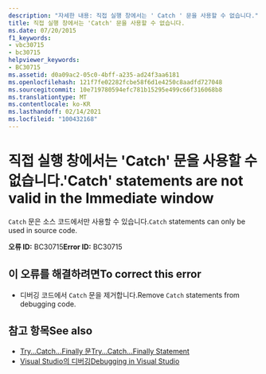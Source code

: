 ```yaml
---
description: "자세한 내용: 직접 실행 창에서는 ' Catch ' 문을 사용할 수 없습니다."
title: 직접 실행 창에서는 'Catch' 문을 사용할 수 없습니다.
ms.date: 07/20/2015
f1_keywords:
- vbc30715
- bc30715
helpviewer_keywords:
- BC30715
ms.assetid: d0a09ac2-05c0-4bff-a235-ad24f3aa6181
ms.openlocfilehash: 121f7fe02282fcbe58f6d1e4250c8aadfd727048
ms.sourcegitcommit: 10e719780594efc781b15295e499c66f316068b8
ms.translationtype: MT
ms.contentlocale: ko-KR
ms.lasthandoff: 02/14/2021
ms.locfileid: "100432168"
---
```

# <a name="catch-statements-are-not-valid-in-the-immediate-window"></a><span data-ttu-id="80dda-103">직접 실행 창에서는 'Catch' 문을 사용할 수 없습니다.</span><span class="sxs-lookup"><span data-stu-id="80dda-103">'Catch' statements are not valid in the Immediate window</span></span>

<span data-ttu-id="80dda-104">`Catch` 문은 소스 코드에서만 사용할 수 있습니다.</span><span class="sxs-lookup"><span data-stu-id="80dda-104">`Catch` statements can only be used in source code.</span></span>  
  
 <span data-ttu-id="80dda-105">**오류 ID:** BC30715</span><span class="sxs-lookup"><span data-stu-id="80dda-105">**Error ID:** BC30715</span></span>  
  
## <a name="to-correct-this-error"></a><span data-ttu-id="80dda-106">이 오류를 해결하려면</span><span class="sxs-lookup"><span data-stu-id="80dda-106">To correct this error</span></span>  
  
- <span data-ttu-id="80dda-107">디버깅 코드에서 `Catch` 문을 제거합니다.</span><span class="sxs-lookup"><span data-stu-id="80dda-107">Remove `Catch` statements from debugging code.</span></span>  
  
## <a name="see-also"></a><span data-ttu-id="80dda-108">참고 항목</span><span class="sxs-lookup"><span data-stu-id="80dda-108">See also</span></span>

- [<span data-ttu-id="80dda-109">Try...Catch...Finally 문</span><span class="sxs-lookup"><span data-stu-id="80dda-109">Try...Catch...Finally Statement</span></span>](../language-reference/statements/try-catch-finally-statement.md)
- [<span data-ttu-id="80dda-110">Visual Studio의 디버깅</span><span class="sxs-lookup"><span data-stu-id="80dda-110">Debugging in Visual Studio</span></span>](/visualstudio/debugger/debugger-feature-tour)
